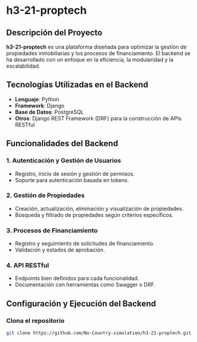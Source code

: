 # h3-21-proptech

## Descripción del Proyecto
**h3-21-proptech** es una plataforma diseñada para optimizar la gestión de propiedades inmobiliarias y los procesos de financiamiento. El backend se ha desarrollado con un enfoque en la eficiencia, la modularidad y la escalabilidad.

## Tecnologías Utilizadas en el Backend
- **Lenguaje**: Python  
- **Framework**: Django  
- **Base de Datos**: PostgreSQL  
- **Otros**: Django REST Framework (DRF) para la construcción de APIs RESTful  

## Funcionalidades del Backend
### 1. Autenticación y Gestión de Usuarios
- Registro, inicio de sesión y gestión de permisos.  
- Soporte para autenticación basada en tokens.  

### 2. Gestión de Propiedades
- Creación, actualización, eliminación y visualización de propiedades.  
- Búsqueda y filtrado de propiedades según criterios específicos.  

### 3. Procesos de Financiamiento
- Registro y seguimiento de solicitudes de financiamiento.  
- Validación y estados de aprobación.  

### 4. API RESTful
- Endpoints bien definidos para cada funcionalidad.  
- Documentación con herramientas como Swagger o DRF.  

## Configuración y Ejecución del Backend
### Clona el repositorio
```bash
git clone https://github.com/No-Country-simulation/h3-21-proptech.git
